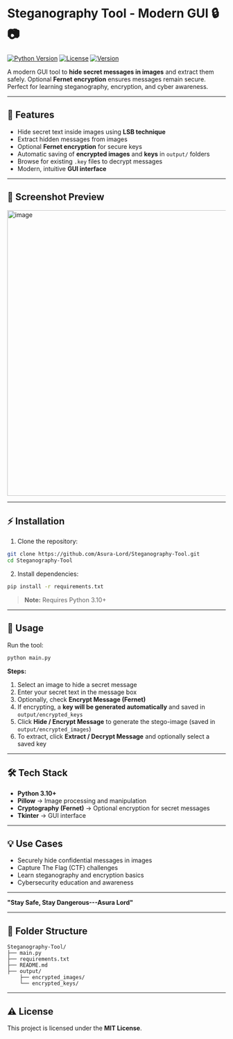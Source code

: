 

# Steganography Tool - Modern GUI 🔒📷

[![Python Version](https://img.shields.io/badge/python-3.10+-blue)](https://www.python.org/)
[![License](https://img.shields.io/badge/license-MIT-green)](LICENSE)
[![Version](https://img.shields.io/badge/version-1.0-blueviolet)](https://github.com/Asura-Lord/Steganography-Tool)

A modern GUI tool to **hide secret messages in images** and extract them safely. Optional **Fernet encryption** ensures messages remain secure. Perfect for learning steganography, encryption, and cyber awareness.

---

## 🔹 Features

- Hide secret text inside images using **LSB technique**  
- Extract hidden messages from images  
- Optional **Fernet encryption** for secure keys  
- Automatic saving of **encrypted images** and **keys** in `output/` folders  
- Browse for existing `.key` files to decrypt messages  
- Modern, intuitive **GUI interface**  

---

## 📸 Screenshot Preview

<img width="805" height="657" alt="image" src="https://github.com/user-attachments/assets/5b748369-a66b-4a66-8880-dd0ee5e85dcb" />


---

## ⚡ Installation

1. Clone the repository:

```bash
git clone https://github.com/Asura-Lord/Steganography-Tool.git
cd Steganography-Tool
````

2. Install dependencies:

```bash
pip install -r requirements.txt
```

> **Note:** Requires Python 3.10+

---

## 🚀 Usage

Run the tool:

```bash
python main.py
```

**Steps:**

1. Select an image to hide a secret message
2. Enter your secret text in the message box
3. Optionally, check **Encrypt Message (Fernet)**
4. If encrypting, a **key will be generated automatically** and saved in `output/encrypted_keys`
5. Click **Hide / Encrypt Message** to generate the stego-image (saved in `output/encrypted_images`)
6. To extract, click **Extract / Decrypt Message** and optionally select a saved key

---

## 🛠 Tech Stack

* **Python 3.10+**
* **Pillow** → Image processing and manipulation
* **Cryptography (Fernet)** → Optional encryption for secret messages
* **Tkinter** → GUI interface

---

## 💡 Use Cases

* Securely hide confidential messages in images
* Capture The Flag (CTF) challenges
* Learn steganography and encryption basics
* Cybersecurity education and awareness

---

 **"Stay Safe, Stay Dangerous---Asura Lord"**

---

## 📁 Folder Structure

```
Steganography-Tool/
├── main.py
├── requirements.txt
├── README.md
├── output/
    ├── encrypted_images/
    └── encrypted_keys/

```

---

## ⚠️ License

This project is licensed under the **MIT License**.


